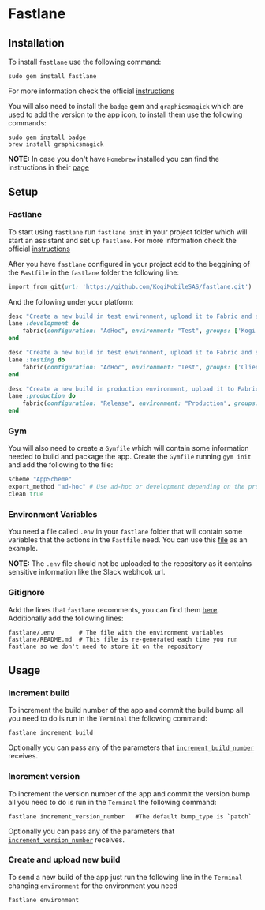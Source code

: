 # Fastlane

## Installation

To install `fastlane` use the following command:

```
sudo gem install fastlane
```

For more information check the official [instructions](https://github.com/fastlane/fastlane#installation)

You will also need to install the `badge` gem and `graphicsmagick` which are used to add the version to the app icon, to install them use the following commands:

```
sudo gem install badge
brew install graphicsmagick
```

**NOTE:** In case you don't have `Homebrew` installed you can find the instructions in their [page](http://brew.sh/)

## Setup

### Fastlane

To start using `fastlane` run `fastlane init` in your project folder which will start an assistant and set up `fastlane`. For more information check the official [instructions](https://github.com/fastlane/fastlane#quick-start)

After you have `fastlane` configured in your project add to the beggining of the `Fastfile` in the `fastlane` folder the following line:

```ruby
import_from_git(url: 'https://github.com/KogiMobileSAS/fastlane.git')
```

And the following under your platform:

```ruby
desc "Create a new build in test environment, upload it to Fabric and send it to Kogi group"
lane :development do
	fabric(configuration: "AdHoc", environment: "Test", groups: ['Kogi'])
end

desc "Create a new build in test environment, upload it to Fabric and send it to the client and Kogi groups"
lane :testing do
	fabric(configuration: "AdHoc", environment: "Test", groups: ['ClientGroup', 'Kogi'])
end

desc "Create a new build in production environment, upload it to Fabric and send it to the client and Kogi groups"
lane :production do
	fabric(configuration: "Release", environment: "Production", groups: ['ClientGroup', 'Kogi'])
end
```
### Gym

You will also need to create a `Gymfile` which will contain some information needed to build and package the app. Create the `Gymfile` running `gym init` and add the following to the file:

```ruby
scheme "AppScheme"
export_method "ad-hoc" # Use ad-hoc or development depending on the provisioning profile you'll be using
clean true
```

### Environment Variables

You need a file called `.env` in your `fastlane` folder that will contain some variables that the actions in the `Fastfile` need. You can use this [file](fastlane/example.env) as an example.

**NOTE:** The `.env` file should not be uploaded to the repository as it contains sensitive information like the Slack webhook url.

### Gitignore

Add the lines that `fastlane` recomments, you can find them [here](https://github.com/fastlane/fastlane/blob/master/fastlane/docs/Gitignore.md). Additionally add the following lines:

```
fastlane/.env 		# The file with the environment variables
fastlane/README.md 	# This file is re-generated each time you run fastlane so we don't need to store it on the repository
```

## Usage

### Increment build

To increment the build number of the app and commit the build bump all you need to do is run in the `Terminal` the following command:

```
fastlane increment_build
```

Optionally you can pass any of the parameters that [`increment_build_number`](https://github.com/fastlane/fastlane/blob/master/fastlane/docs/Actions.md#increment_build_number) receives.

### Increment version

To increment the version number of the app and commit the version bump all you need to do is run in the `Terminal` the following command:

```
fastlane increment_version_number	#The default bump_type is `patch`
```

Optionally you can pass any of the parameters that [`increment_version_number`](https://github.com/fastlane/fastlane/blob/master/fastlane/docs/Actions.md#increment_version_number) receives.

### Create and upload new build

To send a new build of the app just run the following line in the `Terminal` changing `environment` for the environment you need

```
fastlane environment
```
